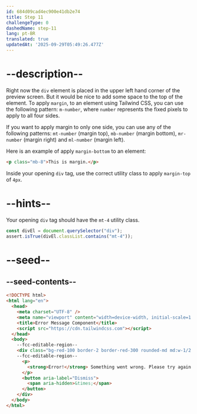 ```yaml
---
id: 684d09cad4ec900e41db2e74
title: Step 11
challengeType: 0
dashedName: step-11
lang: pt-BR
translated: true
updatedAt: '2025-09-29T05:49:26.477Z'
---
```


# --description--

Right now the `div` element is placed in the upper left hand corner of the preview screen. But it would be nice to add some space to the top of the element. To apply `margin`, to an element using Tailwind CSS, you can use the following pattern: `m-number`, where `number` represents the fixed pixels to apply to all four sides.

If you want to apply margin to only one side, you can use any of the following patterns: `mt-number` (margin top), `mb-number` (margin bottom), `mr-number` (margin right) and `ml-number` (margin left).

Here is an example of apply `margin-bottom` to an element:

```html
<p class="mb-8">This is margin.</p>
```

Inside your opening `div` tag, use the correct utility class to apply `margin-top` of `4px`.

# --hints--

Your opening `div` tag should have the `mt-4` utility class.

```js
const divEl = document.querySelector("div");
assert.isTrue(divEl.classList.contains("mt-4"));
```

# --seed--

## --seed-contents--

```html
<!DOCTYPE html>
<html lang="en">
  <head>
    <meta charset="UTF-8" />
    <meta name="viewport" content="width=device-width, initial-scale=1.0" />
    <title>Error Message Component</title>
    <script src="https://cdn.tailwindcss.com"></script>
  </head>
  <body>
    --fcc-editable-region--
    <div class="bg-red-100 border-2 border-red-300 rounded-md md:w-1/2 p-4">
    --fcc-editable-region--
      <p>
        <strong>Error!</strong> Something went wrong. Please try again.
      </p>
      <button aria-label="Dismiss">
        <span aria-hidden>&times;</span>
      </button>
    </div>
  </body>
</html>
```
